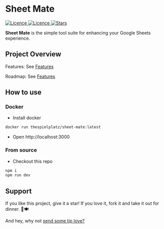 # Sheet Mate

<p>
  <a href="https://github.com/thespielplatz/sheet-mate/">
    <img src="https://img.shields.io/github/package-json/v/thespielplatz/sheet-mate?color=F7941E" alt="Licence">
  </a>
  <a href="https://github.com/thespielplatz/sheet-mate/blob/main/LICENSE">
    <img src="https://img.shields.io/github/license/thespielplatz/sheet-mate?color=F7941E" alt="Licence">
  </a>
  <a href="https://github.com/thespielplatz/nuxt-auth/stargazers">
    <img src="https://img.shields.io/github/stars/thespielplatz/sheet-mate.svg?style=flat&color=F7941E" alt="Stars">
  </a>
</p>

**Sheet Mate** is the simple tool suite for enhancing your Google Sheets experience.

## Project Overview

Features: See [Features](docs/FEATURES.md)

Roadmap: See [Features](docs/ROADMAP.md)

## How to use

### Docker

- Install docker

```bash
docker run thespielplatz/sheet-mate:latest
```

- Open http://localhost:3000

### From source

- Checkout this repo

```bash
npm i
npm run dev
```

## Support

If you like this project, give it a star! If you love it, fork it and take it out for dinner. 🌟🍽️ 

And hey, why not [send some tip love?](https://thespielplatz.com/tip-jar)
